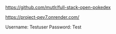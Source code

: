 https://github.com/mutlr/full-stack-open-pokedex

https://project-pev7.onrender.com/

Username: Testuser
Password: Test
